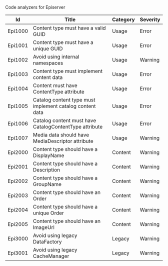 Code analyzers for Episerver

| Id  | Title | Category | Severity |
| --- | ----- | -------- | -------- |
| Epi1000 | Content type must have a valid GUID | Usage | Error |
| Epi1001 | Content type must have a unique GUID | Usage | Error |
| Epi1002 | Avoid using internal namespaces | Usage | Warning |
| Epi1003 | Content type must implement content data | Usage | Error |
| Epi1004 | Content must have ContentType attribute | Usage | Error |
| Epi1005 | Catalog content type must implement catalog content data | Usage | Error |
| Epi1006 | Catalog content must have CatalogContentType attribute | Usage | Error |
| Epi1007 | Media data should have MediaDescriptor attribute | Usage | Warning |
| Epi2000 | Content type should have a DisplayName | Content | Warning |
| Epi2001 | Content type should have a Description | Content | Warning |
| Epi2002 | Content type should have a GroupName | Content | Warning |
| Epi2003 | Content type should have an Order | Content | Warning |
| Epi2004 | Content type should have a unique Order | Content | Warning |
| Epi2005 | Content type should have an ImageUrl | Content | Warning |
| Epi3000 | Avoid using legacy DataFactory | Legacy | Warning |
| Epi3001 | Avoid using legacy CacheManager | Legacy | Warning |
